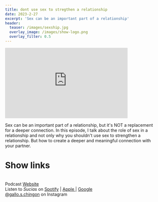 ```yaml
---
title: dont use sex to stregthen a relationship
date: 2023-2-27
excerpt: 'Sex can be an important part of a relationship'
header:
  teaser: /images/sexship.jpg
  overlay_image: /images/show-logo.png
  overlay_filter: 0.5
---
```


<iframe src='https://open.spotify.com/embed/episode/3GkYjPISggKydHaw4wMn2u' width='80%' height='232' frameborder='0' allowtransparency='true' allow='encrypted-media'></iframe>

Sex can be an important part of a relationship, but it's NOT a replacement for a deeper connection. In this episode, I talk about the role of sex in a relationship and not only why you shouldn't use sex to strengthen a relationship. But how to create a deeper and meaningful connection with your partner.

# Show links

<br> Podcast [Website](https://sucias.xyz)  <a href='https://sucias.xyz'><i class='fas fa-link'></i></a>
<br> Listen to *Sucias* on [Spotify](https://open.spotify.com/show/3XjoipCU3QzeIaQAAQpBdW)  <a href='https://open.spotify.com/show/3XjoipCU3QzeIaQAAQpBdW'><i class='fab fa-spotify'></i></a> | [Apple ](https://podcasts.apple.com/us/podcast/sucias/id1548173787)<i class='fas fa-podcast'></i> | [Google ](https://podcasts.google.com/feed/aHR0cHM6Ly9hbmNob3IuZm0vcy80MjI0YzYzYy9wb2RjYXN0L3Jzcw)  <a href='https://podcasts.google.com/feed/aHR0cHM6Ly9hbmNob3IuZm0vcy80MjI0YzYzYy9wb2RjYXN0L3Jzcw'><i class='fab fa-google-play'></i></a>
<br> [@gallo.s.chingon](https://instagram.com/gallo.s.chingon) on Instagram  <a href='https://www.instagram.com/gallo.s.chingon'><i class='fa-brands fa-instagram-square'></i></a>
